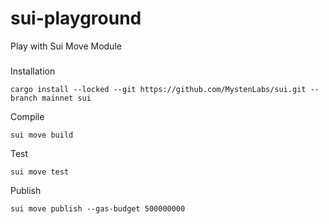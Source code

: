 # sui-playground
Play with Sui Move Module

###
Installation
```
cargo install --locked --git https://github.com/MystenLabs/sui.git --branch mainnet sui
```
Compile
```
sui move build
```
Test
```
sui move test
```
Publish
```
sui move publish --gas-budget 500000000
```
